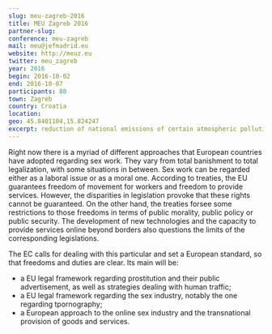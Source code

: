 ```yaml
---
slug: meu-zagreb-2016
title: MEU Zagreb 2016
partner-slug:
conference: meu-zagreb
mail: ​meu@jefmadrid.eu​
website: http://meuz.eu
twitter: meu_zagreb
year: 2016
begin: 2016-10-02
end: 2016-10-07
participants: 80
town: Zagreb
country: Croatia
location:
geo: 45.8401104,15.824247
excerpt: reduction of national emissions of certain atmospheric pollutions and European border and coast guard
---
```


Right now there is a myriad of different approaches that European countries have adopted regarding sex work. They vary from total banishment to total legalization, with some situations in between. Sex work can be regarded either as a laboral issue or as a moral one. According to treaties, the EU guarantees freedom of movement for workers and freedom to provide services. However, the disparities in legislation provoke that these rights cannot be guaranteed. On the other hand, the treaties forsee some restrictions to those freedoms in terms of public morality, public policy or public security. The development of new technologies and the capacity to provide services online beyond borders also questions the limits of the corresponding legislations.

The EC calls for dealing with this particular and set a European standard, so that freedoms and duties are clear. Its main will be:

- a EU legal framework regarding prostitution and their public advertisement, as well as strategies dealing with human traffic;
- a EU legal framework regarding the sex industry, notably the one regarding tpornography;
- a European approach to the online sex industry and the transnational provision of goods and services.
